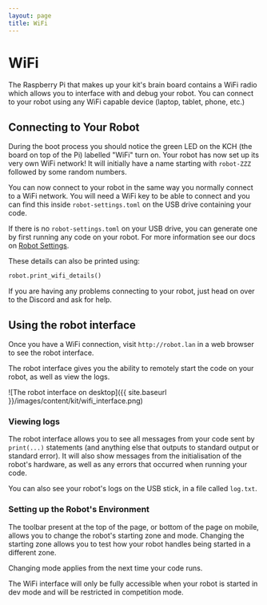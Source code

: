 ```yaml
---
layout: page
title: WiFi
---
```



# WiFi

The Raspberry Pi that makes up your kit's brain board contains a WiFi radio which allows you to interface with and debug your robot.
You can connect to your robot using any WiFi capable device (laptop, tablet, phone, etc.)


## Connecting to Your Robot

During the boot process you should notice the green LED on the KCH (the board on top of the Pi) labelled "WiFi" turn on.
Your robot has now set up its very own WiFi network!
It will initially have a name starting with `robot-ZZZ` followed by some random numbers.

You can now connect to your robot in the same way you normally connect to a WiFi network.
You will need a WiFi key to be able to connect and you can find this inside `robot-settings.toml` on the USB drive containing your code.

<div class="info">
    If there is no <code>robot-settings.toml</code> on your USB drive, you can generate one by first running any code on your robot.
    For more information see our docs on <a href="{{ site.baseurl }}/kit/brain_board#robot-settings">Robot Settings</a>.
</div>

These details can also be printed using:
~~~~~ python
robot.print_wifi_details()
~~~~~

If you are having any problems connecting to your robot, just head on over to the Discord and ask for help.


## Using the robot interface

Once you have a WiFi connection, visit `http://robot.lan` in a web browser to see the robot interface.

The robot interface gives you the ability to remotely start the code on your robot, as well as view the logs.

![The robot interface on desktop]({{ site.baseurl }}/images/content/kit/wifi_interface.png)


### Viewing logs

The robot interface allows you to see all messages from your code sent by `print(...)` statements (and anything else that outputs to standard output or standard error).
It will also show messages from the initialisation of the robot's hardware, as well as any errors that occurred when running your code.

You can also see your robot's logs on the USB stick, in a file called
`log.txt`.

### Setting up the Robot's Environment

The toolbar present at the top of the page, or bottom of the page on mobile, allows you to change the robot's starting zone and mode.
Changing the starting zone allows you to test how your robot handles being started in a different zone.

Changing mode applies from the next time your code runs.

The WiFi interface will only be fully accessible when your robot is started in dev mode and will be restricted in competition mode.
